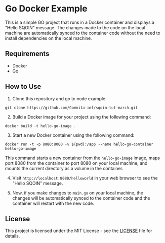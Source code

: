 # Go Docker Example

This is a simple GO project that runs in a Docker container and displays a "Hello SQOIN" message. The changes made to the code on the local machine are automatically synced to the container code without the need to install dependencies on the local machine.

## Requirements

- Docker
- Go

## How to Use

1. Clone this repository and go to node example:

`git clone https://github.com/Commita-inf/sqoin-tut-march.git`

2. Build a Docker image for your project using the following command:

`docker build -t hello-go-image .`

3. Start a new Docker container using the following command:

`docker run -t -p 8080:8080 -v $(pwd):/app --name hello-go-container hello-go-image`

This command starts a new container from the `hello-go-image` image, maps port 8080 from the container to port 8080 on your local machine, and mounts the current directory as a volume in the container.

4. Visit `http://localhost:8080/helloworld` in your web browser to see the "Hello SQOIN" message.

5. Now, if you make changes to `main.go` on your local machine, the changes will be automatically synced to the container code and the container will restart with the new code.

## License

This project is licensed under the MIT License - see the [LICENSE](LICENSE) file for details.
